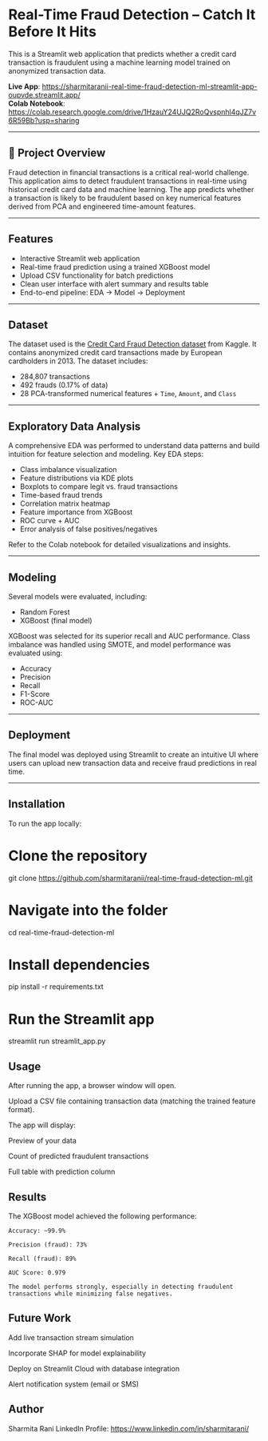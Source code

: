 # Real-Time Fraud Detection – Catch It Before It Hits

This is a Streamlit web application that predicts whether a credit card transaction is fraudulent using a machine learning model trained on anonymized transaction data.

**Live App**: https://sharmitaranii-real-time-fraud-detection-ml-streamlit-app-oupvde.streamlit.app/  
**Colab Notebook**: https://colab.research.google.com/drive/1HzauY24UJQ2RoQvspnhl4qJZ7v6R59Bb?usp=sharing

---

## 🧠 Project Overview

Fraud detection in financial transactions is a critical real-world challenge. This application aims to detect fraudulent transactions in real-time using historical credit card data and machine learning. The app predicts whether a transaction is likely to be fraudulent based on key numerical features derived from PCA and engineered time-amount features.

---

## Features

- Interactive Streamlit web application
- Real-time fraud prediction using a trained XGBoost model
- Upload CSV functionality for batch predictions
- Clean user interface with alert summary and results table
- End-to-end pipeline: EDA → Model → Deployment

---

## Dataset

The dataset used is the [Credit Card Fraud Detection dataset]([https://www.kaggle.com/datasets/mlg-ulb/creditcardfraud]) from Kaggle. It contains anonymized credit card transactions made by European cardholders in 2013. The dataset includes:

- 284,807 transactions
- 492 frauds (0.17% of data)
- 28 PCA-transformed numerical features + `Time`, `Amount`, and `Class`

---

## Exploratory Data Analysis

A comprehensive EDA was performed to understand data patterns and build intuition for feature selection and modeling. Key EDA steps:

- Class imbalance visualization
- Feature distributions via KDE plots
- Boxplots to compare legit vs. fraud transactions
- Time-based fraud trends
- Correlation matrix heatmap
- Feature importance from XGBoost
- ROC curve + AUC
- Error analysis of false positives/negatives

Refer to the Colab notebook for detailed visualizations and insights.

---

## Modeling

Several models were evaluated, including:

- Random Forest
- XGBoost (final model)

XGBoost was selected for its superior recall and AUC performance. Class imbalance was handled using SMOTE, and model performance was evaluated using:

- Accuracy
- Precision
- Recall
- F1-Score
- ROC-AUC

---

##  Deployment

The final model was deployed using Streamlit to create an intuitive UI where users can upload new transaction data and receive fraud predictions in real time.

---

## Installation

To run the app locally:

# Clone the repository
git clone https://github.com/sharmitaranii/real-time-fraud-detection-ml.git

# Navigate into the folder
cd real-time-fraud-detection-ml

# Install dependencies
pip install -r requirements.txt

# Run the Streamlit app
streamlit run streamlit_app.py

## Usage
   After running the app, a browser window will open.

   Upload a CSV file containing transaction data (matching the trained feature format).

   The app will display:

   Preview of your data

   Count of predicted fraudulent transactions

   Full table with prediction column
   
## Results
   The XGBoost model achieved the following performance:

    Accuracy: ~99.9%

    Precision (fraud): 73%

    Recall (fraud): 89%

    AUC Score: 0.979

    The model performs strongly, especially in detecting fraudulent transactions while minimizing false negatives.

## Future Work
   Add live transaction stream simulation

   Incorporate SHAP for model explainability

   Deploy on Streamlit Cloud with database integration

   Alert notification system (email or SMS)

 ## Author
   Sharmita Rani
   LinkedIn Profile: https://www.linkedin.com/in/sharmitarani/
